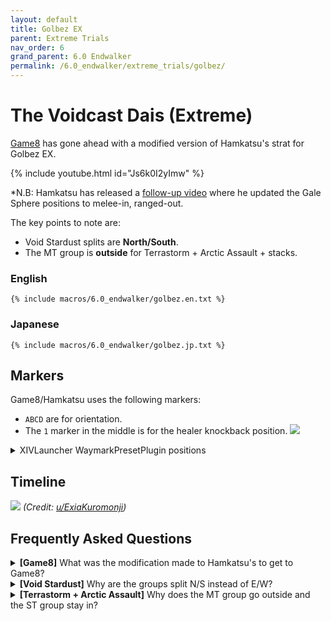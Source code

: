 ```yaml
---
layout: default
title: Golbez EX
parent: Extreme Trials
nav_order: 6
grand_parent: 6.0 Endwalker
permalink: /6.0_endwalker/extreme_trials/golbez/
---
```


# The Voidcast Dais (Extreme)

[Game8](https://game8.jp/ff14/529320) has gone ahead with a modified version of
Hamkatsu's strat for Golbez EX.

{% include youtube.html id="Js6k0I2yImw" %}

*N.B: Hamkatsu has released a [follow-up video](https://youtu.be/uqJI2jL-8rw)
where he updated the Gale Sphere positions to melee-in, ranged-out.

The key points to note are:
- Void Stardust splits are **North/South**.
- The MT group is **outside** for Terrastorm + Arctic Assault + stacks.

### English

```
{% include macros/6.0_endwalker/golbez.en.txt %}
```

### Japanese

```
{% include macros/6.0_endwalker/golbez.jp.txt %}
```

## Markers

Game8/Hamkatsu uses the following markers:

- `ABCD` are for orientation. 
- The `1` marker in the middle is for the healer knockback position.
![]({{site.baseurl}}/images/6.0_endwalker/golbez/markers.jpg)
<details markdown=block>
<summary>XIVLauncher WaymarkPresetPlugin positions</summary>

```json
{
  "Name":"Golbez EX",
  "MapID":950,
  "A":{"X":100.0,"Y":0.029,"Z":87.0,"ID":0,"Active":true},
  "B":{"X":113.0,"Y":0.029,"Z":100.0,"ID":1,"Active":true},
  "C":{"X":100.0,"Y":0.029,"Z":113.0,"ID":2,"Active":true},
  "D":{"X":87.0,"Y":0.029,"Z":100.0,"ID":3,"Active":true},
  "One":{"X":100.0,"Y":0.029,"Z":100.0,"ID":4,"Active":true},
  "Two":{"X":100.0,"Y":0.029,"Z":100.0,"ID":5,"Active":false},
  "Three":{"X":100.0,"Y":0.029,"Z":100.0,"ID":6,"Active":false},
  "Four":{"X":100.0,"Y":0.029,"Z":100.0,"ID":7,"Active":false}
}
```
</details>

## Timeline
![](https://preview.redd.it/ap6oimoekt1b1.png?width=2177&format=png&auto=webp&v=enabled&s=89dc7a5fd1b07d415e23b1c263c361b56ce46d29)
*(Credit: [u/ExiaKuromonji](https://www.reddit.com/r/ffxiv/comments/13qswiz/spoiler_64_ex6_abilities_and_timeline/))*

## Frequently Asked Questions

<details markdown=block>
<summary>
  <b>[Game8]</b> What was the modification made to Hamkatsu's to get to Game8?
</summary>
<table>
  <tr>
    <td>
      <p>The difference is in the lineup for Gale Spheres #2 and #3.</p>
      <p>Hamkatsu's original strategy has the tanks/healers and DPS line up
      differently:</p>
      <ul>
        <li><b>N/W：</b> MTD1 > STD2 > H1D3 > H2D4 <b>：S/E</b></li>
      </ul>
      <p>This has a couple issues, namely that it is difficult for the MT and
      D1 to maintain uptime on the boss.</p>
      <p>Hamkatsu released a <a href="https://youtu.be/uqJI2jL-8rw/">follow-up video</a>
      where he updated the Gale Sphere positions to what we have now (melee-in,
      ranged-out), which Game8 picked up, hence the "Modified Hamkatsu".</p>
    </td>
  </tr>
</table>
</details>

<details markdown=block>
<summary>
  <b>[Void Stardust]</b> Why are the groups split N/S instead of E/W?
</summary>
<table>
  <tr>
    <td>
      <p>This was one of the points of contention when the fight was released.
      Unfortunately, we don't know why Hamkatsu split the groups N/S,
      especially when Eventide Fall means H1 may have to cross from NE to W,
      and H2 from SW to E.</p>
    </td>
  </tr>
</table>
</details>

<details markdown=block>
<summary>
  <b>[Terrastorm + Arctic Assault]</b> Why does the MT group go outside and the
  ST group stay in?
</summary>
<table>
  <tr>
    <td>
      <p>This was one of the points of contention when the fight was released.
      We don't know why Hamkatsu put the MT group on the outside, but this was
      what PF eventually settled to.</p>
      <p>Many players felt that having the MT group stay towards the center,
      and the ST group go out made more sense. Another configuration had all
      the melees inside together with H1, and the ranged (with the ST)
      outside.</p>
    </td>
  </tr>
</table>
</details>

<script data-goatcounter="https://tuufless.goatcounter.com/count"
        async src="//gc.zgo.at/count.js"></script>
